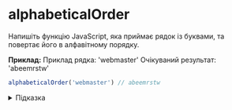 # alphabeticalOrder

Напишіть функцію JavaScript, яка приймає рядок із буквами, та повертає його в алфавітному порядку.

**Приклад:**
Приклад рядка: 'webmaster'
Очікуваний результат: 'abeemrstw'

```js
alphabeticalOrder('webmaster') // abeemrstw
```

<details>
  <summary>Підказка</summary>

---
Зверніть увагу на вбудований метод масиву [sort] (https://developer.mozilla.org/en-US/docs/Web/JavaScript/Reference/Global_Objects/Array/sort?retiredLocale=uk).  

</details>